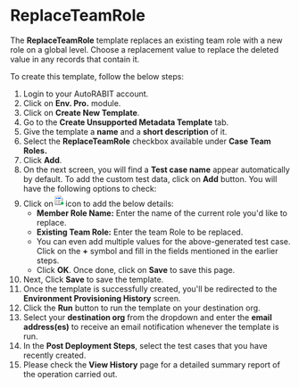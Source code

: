 # ReplaceTeamRole

The **ReplaceTeamRole** template replaces an existing team role with a new role on a global level. Choose a replacement value to replace the deleted value in any records that contain it.

To create this template, follow the below steps:

1. Login to your AutoRABIT account.
2. Click on **Env. Pro.** module.
3. Click on **Create New Template**.
4. Go to the **Create Unsupported Metadata Template** tab.
5. Give the template a **name** and a **short description** of it.
6. Select the **ReplaceTeamRole** checkbox available under **Case Team Roles.**
7. Click **Add**.
8. On the next screen, you will find a **Test case name** appear automatically by default. To add the custom test data, click on **Add** button. You will have the following options to check:
9. Click on![](<../../../../../../.gitbook/assets/image (48) (1) (1).png>)icon to add the below details:
   * **Member Role Name:** Enter the name of the current role you'd like to replace.
   * **Existing Team Role:** Enter the team Role to be replaced.
   * You can even add multiple values for the above-generated test case. Click on the **+** symbol and fill in the fields mentioned in the earlier steps.&#x20;
   * Click **OK**. Once done, click on **Save** to save this page.
10. Next, Click **Save** to save the template.
11. Once the template is successfully created, you'll be redirected to the **Environment Provisioning History** screen.
12. Click the **Run** button to run the template on your destination org.
13. Select your **destination org** from the dropdown and enter the **email address(es)** to receive an email notification whenever the template is run.
14. In the **Post Deployment Steps**, select the test cases that you have recently created.&#x20;
15. Please check the **View History** page for a detailed summary report of the operation carried out.
